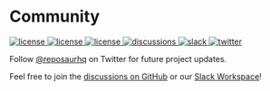 # Community

<p>
  <a href="https://github.com/reposaur/reposaur/stargazers" className="mr-2">
    <img alt="license" src="https://img.shields.io/github/stars/reposaur/reposaur?style=flat-square&color=blueviolet" className="inline-block" />
  </a>
  <a href="https://github.com/reposaur/reposaur/graphs/contributors" className="mr-2">
    <img alt="license" src="https://img.shields.io/github/contributors/reposaur/reposaur?style=flat-square&color=blueviolet" className="inline-block" />
  </a>
  <a href="https://github.com/reposaur/reposaur/issues" className="mr-2">
    <img alt="license" src="https://img.shields.io/github/issues/reposaur/reposaur?style=flat-square&color=blueviolet" className="inline-block" />
  </a>
  <a href="https://github.com/orgs/reposaur/discussions" className="mr-2">
    <img alt="discussions" src="https://img.shields.io/github/discussions/reposaur/reposaur?style=flat-square&color=blueviolet" className="inline-block" />
  </a>
  <a href="https://slack.reposaur.com" className="mr-2">
    <img alt="slack" src="https://img.shields.io/badge/slack-%40reposaur-blueviolet?style=flat-square" className="inline-block" />
  </a>
  <a href="https://twitter.com/reposaurhq" className="mr-2">
    <img alt="twitter" src="https://img.shields.io/badge/twitter-%40reposaurhq-blueviolet?style=flat-square" className="inline-block" />
  </a>
</p>

Follow [@reposaurhq](https://twitter.com/reposaurhq) on Twitter for future project updates.

Feel free to join the [discussions on GitHub](https://github.com/orgs/reposaur/discussions) or
our [Slack Workspace](https://slack.reposaur.com)!
